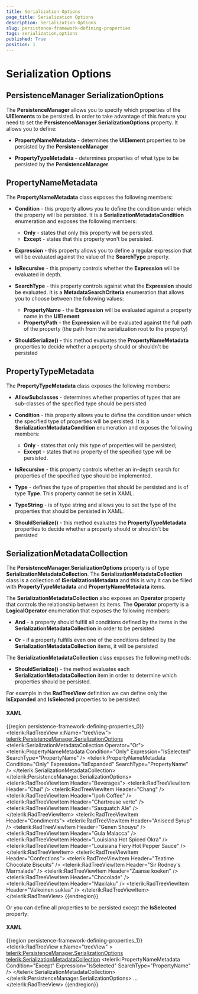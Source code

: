 ```yaml
---
title: Serialization Options
page_title: Serialization Options
description: Serialization Options
slug: persistence-framework-defining-properties
tags: serialization,options
published: True
position: 1
---
```


# Serialization Options

## PersistenceManager SerializationOptions

The __PersistenceManager__ allows you to specify which properties of the __UIElements__ to be persisted. In order to take advantage of this feature you need to set the __PersistenceManager.SerializationOptions__ property. It allows you to define:		

* __PropertyNameMetadata__ - determines the __UIElement__ properties to be persisted by the __PersistenceManager__

* __PropertyTypeMetadata__ - determines properties of what type to be persisted by the __PersistenceManager__

## PropertyNameMetadata

The __PropertyNameMetadata__ class exposes the following members:		

* __Condition__ - this property allows you to define the condition under which the property will be persisted. It is a __SerializationMetadataCondition__ enumeration and exposes the following members:  
	* __Only__ - states that only this property will be persisted.
	* __Except__ - states that this property won't be persisted.

* __Expression__ - this property allows you to define a regular expression that will be evaluated against the value of the __SearchType__ property.			

* __IsRecursive__ - this property controls whether the __Expression__ will be evaluated in depth.			

* __SearchType__ - this property controls against what the __Expression__ should be evaluated. It is a __MetadataSearchCriteria__ enumeration that allows you to choose between the following values:			
	* __PropertyName__ - the __Expression__ will be evaluated against a property name in the __UIElement__
	* __PropertyPath__ - the __Expression__ will be evaluated against the full path of the property (the path from the serialization root to the property)			

* __ShouldSerialize() -__ this method evaluates the __PropertyNameMetadata__ properties to decide whether a property should or shouldn't be persisted			

## PropertyTypeMetadata

The __PropertyTypeMetadata__ class exposes the following members:		

* __AllowSubclasses__ - determines whether properties of types that are sub-classes of the specified type should be persisted			

* __Condition__ - this property allows you to define the condition under which the specified type of properties will be persisted. It is a __SerializationMetadataCondition__ enumeration and exposes the following members:
	* __Only__ - states that only this type of properties will be persisted;
	* __Except__ - states that no property of the specified type will be persisted.				

* __IsRecursive__ - this property controls whether an in-depth search for properties of the specified type should be implemented.

* __Type__ - defines the type of properties that should be persisted and is of type __Type__. This property cannot be set in XAML.			

* __TypeString__ - is of type string and allows you to set the type of the properties that should be persisted in XAML.	

* __ShouldSerialize()__ - this method evaluates the __PropertyTypeMetadata__ properties to decide whether a property should or shouldn't be persisted			

## SerializationMetadataCollection

The __PersistenceManager.SerializationOptions__ property is of type __SerializationMetadataCollection__. The __SerializationMetadataCollection__ class is a collection of __ISerializationMetadata__ and this is why it can be filled with __PropertyTypeMetadata__ and __PropertyNameMetadata__ items.		

The __SerializationMetadataCollection__ also exposes an __Operator__ property that controls the relationship between its items. The __Operator__ property is a __LogicalOperator__ enumeration that exposes the following members:		

* __And__ - a property should fulfill all conditions defined by the items in the __SerializationMetadataCollection__ in order to be persisted			

* __Or__ - if a property fulfills even one of the conditions defined by the __SerializationMetadataCollection__ items, it will be persisted			

The __SerializationMetadataCollection__ class exposes the following methods:		

* __ShouldSerialize()__ - the method evaluates each __SerializationMetadataCollection__ item in order to determine which properties should be persisted.			

For example in the __RadTreeView__ definition we can define only the __IsExpanded__ and __IsSelected__ properties to be persisted:		

#### __XAML__
{{region persistence-framework-defining-properties_0}}
	<telerik:RadTreeView x:Name="treeView">
	 <telerik:PersistenceManager.SerializationOptions>
	  <telerik:SerializationMetadataCollection Operator="Or">
	   <telerik:PropertyNameMetadata Condition="Only" Expression="IsSelected" SearchType="PropertyName" />
	   <telerik:PropertyNameMetadata Condition="Only" Expression="IsExpanded" SearchType="PropertyName" />
	  </telerik:SerializationMetadataCollection>
	 </telerik:PersistenceManager.SerializationOptions>
	 <telerik:RadTreeViewItem Header="Beverages">
	  <telerik:RadTreeViewItem Header="Chai" />
	  <telerik:RadTreeViewItem Header="Chang" />
	  <telerik:RadTreeViewItem Header="Ipoh Coffee" />
	  <telerik:RadTreeViewItem Header="Chartreuse verte" />
	  <telerik:RadTreeViewItem Header="Sasquatch Ale" />
	 </telerik:RadTreeViewItem>
	 <telerik:RadTreeViewItem Header="Condiments">
	<telerik:RadTreeViewItem Header="Aniseed Syrup" />
	  <telerik:RadTreeViewItem Header="Genen Shouyu" />
	  <telerik:RadTreeViewItem Header="Gula Malacca" />
	  <telerik:RadTreeViewItem Header="Louisiana Hot Spiced Okra" />
	  <telerik:RadTreeViewItem Header="Louisiana Fiery Hot Pepper Sauce" />
	 </telerik:RadTreeViewItem>
	 <telerik:RadTreeViewItem Header="Confections">
	  <telerik:RadTreeViewItem Header="Teatime Chocolate Biscuits" />
	  <telerik:RadTreeViewItem Header="Sir Rodney's Marmalade" />
	  <telerik:RadTreeViewItem Header="Zaanse koeken" />
	  <telerik:RadTreeViewItem Header="Chocolade" />
	  <telerik:RadTreeViewItem Header="Maxilaku" />
	  <telerik:RadTreeViewItem Header="Valkoinen suklaa" />
	 </telerik:RadTreeViewItem>
	</telerik:RadTreeView>
{{endregion}}

Or you can define all properties to be persisted except the __IsSelected__ property:		

#### __XAML__
{{region persistence-framework-defining-properties_1}}
	<telerik:RadTreeView x:Name="treeView" >
	 <telerik:PersistenceManager.SerializationOptions>
	  <telerik:SerializationMetadataCollection>
	   <telerik:PropertyNameMetadata Condition="Except" Expression="IsSelected" SearchType="PropertyName" />
	  </telerik:SerializationMetadataCollection>
	 </telerik:PersistenceManager.SerializationOptions>
	...
	</telerik:RadTreeView>
{{endregion}}